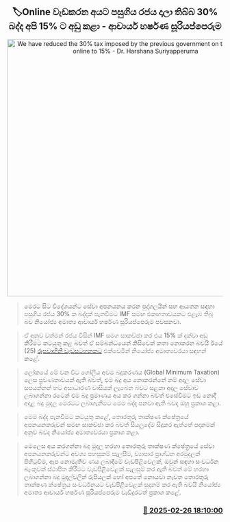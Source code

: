 <p align='center'><b><h2 align='center' title='We have reduced the 30% tax imposed by the previous government on those working online to 15% - Dr. Harshana Suriyapperuma'>🏷Online වැඩකරන අය​ට පසුගිය රජ​ය දාලා තිබ්බ 30% බද්ද අපි 15% ට අඩු කළා - ආචාර්ය හර්ෂණ සූරියප්පෙරුම</h2></b></p>
<p align='center'><img src='https://helakuru.sgp1.cdn.digitaloceanspaces.com/esana/images/lib/harshana-suriyaperuma-sirasa.jpg' width='600' alt='We have reduced the 30% tax imposed by the previous government on those working online to 15% - Dr. Harshana Suriyapperuma'></p>

> මෙරට සිට විදේශයන්​ට සේවා අපනයනය කරන පුද්ගලයින් සහ ආයත​න සඳහා පසුගිය රජය 30% ක බද්දක් පැනවීමට IMF සම​ඟ එකඟතාවයක​ට එළැ​ඹ තිබූ බව නියෝජ්‍ය අමාත්‍ය ආචාර්ය හර්ෂණ සූරියප්පෙරුම පවසනවා.

> ඒ අනුව වත්මන් රජය විසින් IMF සම​ග සාකච්ඡා කර එය 15% ක් දක්වා අඩු කිරීමට කටයුතු කළ බවත් ඒ සම්බන්ධයෙන් කිසිවෙක් කතා නොකරන බවයි ඊයේ (25) <a href='https://youtu.be/8m0k2NVf1U0?t=6538'>රූපවාහිනී වැඩසටහනකට</a> එක්වෙමින් නියෝජ්‍ය අමාත්‍යවරයා සඳහන් කළේ.

> ලෝකයේ මේ වන වි​ට ගෝලීය අවම බදුකරණය (Global Minimum Taxation) ලෙස ප්‍රවණතාවයක් ඇති බවත්, එම බදු අය නොකරන්නේ නම් අදාල සේවා සපයන්නන් හට අසාධාරණ වාසියක් ලැබෙන බවට සළකා අදා​ල සේවාව ලබාගන්නා රටෙන් එම බදු ප්‍රමාණය අය කර ගන්නා බවත් එසේවීමට ඉඩ නොදී අදාළ බදු මුදල ​මෙරටට ලබාගැනීමට මෙම බද්ද පනවා ඇති බවද ඔහු ප්‍රකාශ කළා.

> මෙම බද්ද පැනවීමට කටයුතු කළේ, තොරතුරු තාක්ෂණ ක්ෂේත්‍රයේ අපනයනකරුවන් සමඟ සාකච්ඡා කර බවත් සියලුදේම සිදුකර ඇත්තේ පදනමක් අනුව බවද නියෝජ්‍ය අමාත්‍යවරයා ප්‍රකාශ කළා.

> මෙලෙස අය කරගන්නා බදු මුදල හරහා තොරතුරු තාක්ෂණ ක්ෂේත්‍රයේ සේවා අපනයනකරුවන්ට අවශ්‍ය පහසුකම් සැලසීම, ව්‍යාපාර ප්‍රාග්ධන අරමුදලක් පිහිටුවීම, ඇප නොමැතිව ණය ලබාදීමේ වැඩපිළිවෙලක්, ඔවුන් සඳහා සංවර්ධන බැංකුවක් ස්ථාපිත කිරීමට වැඩපිළිවෙළක් සැලසුම් කර ඇති බවත් මේ හරහා ලබාගන්නා බදු මුදල්වලින් රුපියලක් හෝ අපතේ නොයවා නැවත තොරතුරු තාක්ෂණ ක්ෂේත්‍රය සංවර්ධනයට වැඩපිළිවෙළක් සූදානම් කර ඇති බවයි නියෝජ්‍ය අමාත්‍ය ආචාර්ය හර්ෂණ සූරියප්පෙරුම වැඩිදුරටත් ප්‍රකාශ කළේ. 



<h3 align='right'><a href='https://www.helakuru.lk/esana/p/107845/'>📅 2025-02-26 18:10:00</a></h3>
